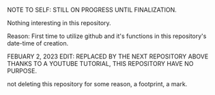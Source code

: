 NOTE TO SELF: STILL ON PROGRESS UNTIL FINALIZATION.

Nothing interesting in this repository.

Reason: First time to utilize github and it's functions in this repository's date-time of creation.

FEBUARY 2, 2023 EDIT:
REPLACED BY THE NEXT REPOSITORY ABOVE THANKS TO A YOUTUBE TUTORIAL, THIS REPOSITORY HAVE NO PURPOSE.

not deleting this repository for some reason, a footprint, a mark.
